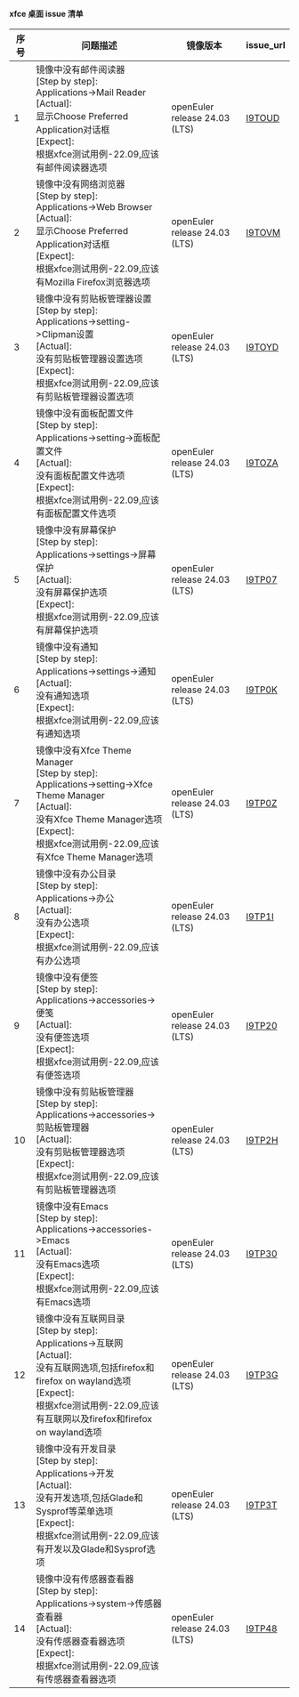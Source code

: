 #### xfce 桌面 issue 清单

| 序号 | 问题描述                                                     | 镜像版本                      | issue_url              |
| ---- | ------------------------------------------------------------ | ----------------------------- | -----------------------|
| 1    | 镜像中没有邮件阅读器<br/>[Step by step]:<br/>Applications->Mail Reader<br/>[Actual]:<br/>显示Choose Preferred Application对话框<br/>[Expect]:<br/>根据xfce测试用例-22.09,应该有邮件阅读器选项 | openEuler release 24.03 (LTS) | [I9TOUD](https://gitee.com/src-openeuler/xfce4-panel/issues/I9TOUD) |
| 2    | 镜像中没有网络浏览器<br/>[Step by step]:<br/>Applications->Web Browser<br/>[Actual]:<br/>显示Choose Preferred Application对话框<br/>[Expect]:<br/>根据xfce测试用例-22.09,应该有Mozilla Firefox浏览器选项 | openEuler release 24.03 (LTS) | [I9TOVM](https://gitee.com/src-openeuler/xfce4-panel/issues/I9TOVM) |
| 3    | 镜像中没有剪贴板管理器设置 <br/>[Step by step]:<br/>Applications->setting->Clipman设置<br/>[Actual]:<br/>没有剪贴板管理器设置选项<br/>[Expect]:<br/>根据xfce测试用例-22.09,应该有剪贴板管理器设置选项 | openEuler release 24.03 (LTS) | [I9TOYD](https://gitee.com/src-openeuler/xfce4-panel/issues/I9TOYD) |
| 4    | 镜像中没有面板配置文件<br/>[Step by step]:<br/>Applications->setting->面板配置文件<br/>[Actual]:<br/>没有面板配置文件选项<br/>[Expect]:<br/>根据xfce测试用例-22.09,应该有面板配置文件选项 | openEuler release 24.03 (LTS) | [I9TOZA](https://gitee.com/src-openeuler/xfce4-panel/issues/I9TOZA) |
| 5    | 镜像中没有屏幕保护<br/>[Step by step]:<br/>Applications->settings->屏幕保护<br/>[Actual]:<br/>没有屏幕保护选项<br/>[Expect]:<br/>根据xfce测试用例-22.09,应该有屏幕保护选项 | openEuler release 24.03 (LTS) | [I9TP07](https://gitee.com/src-openeuler/xfce4-panel/issues/I9TP07) |
| 6    | 镜像中没有通知<br/>[Step by step]:<br/>Applications->settings->通知<br/>[Actual]:<br/>没有通知选项<br/>[Expect]:<br/>根据xfce测试用例-22.09,应该有通知选项 | openEuler release 24.03 (LTS) | [I9TP0K](https://gitee.com/src-openeuler/xfce4-panel/issues/I9TP0K) |
| 7    | 镜像中没有Xfce Theme Manager<br/>[Step by step]:<br/>Applications->setting->Xfce Theme Manager<br/>[Actual]:<br/>没有Xfce Theme Manager选项<br/>[Expect]:<br/>根据xfce测试用例-22.09,应该有Xfce Theme Manager选项 | openEuler release 24.03 (LTS) | [I9TP0Z](https://gitee.com/src-openeuler/xfce4-panel/issues/I9TP0Z) |
| 8    | 镜像中没有办公目录<br/>[Step by step]:<br/>Applications->办公<br/>[Actual]:<br/>没有办公选项<br/>[Expect]:<br/>根据xfce测试用例-22.09,应该有办公选项 | openEuler release 24.03 (LTS) | [I9TP1I](https://gitee.com/src-openeuler/xfce4-panel/issues/I9TP1I) |
| 9    | 镜像中没有便签<br/>[Step by step]:<br/>Applications->accessories->便笺<br/>[Actual]:<br/>没有便签选项<br/>[Expect]:<br/>根据xfce测试用例-22.09,应该有便签选项 | openEuler release 24.03 (LTS) | [I9TP20](https://gitee.com/src-openeuler/xfce4-panel/issues/I9TP20) |
| 10   | 镜像中没有剪贴板管理器<br/>[Step by step]:<br/>Applications->accessories->剪贴板管理器<br/>[Actual]:<br/>没有剪贴板管理器选项<br/>[Expect]:<br/>根据xfce测试用例-22.09,应该有剪贴板管理器选项 | openEuler release 24.03 (LTS) | [I9TP2H](https://gitee.com/src-openeuler/xfce4-panel/issues/I9TP2H) |
| 11   | 镜像中没有Emacs<br/>[Step by step]:<br/>Applications->accessories->Emacs<br/>[Actual]:<br/>没有Emacs选项<br/>[Expect]:<br/>根据xfce测试用例-22.09,应该有Emacs选项 | openEuler release 24.03 (LTS) | [I9TP30](https://gitee.com/src-openeuler/xfce4-panel/issues/I9TP30) |
| 12   | 镜像中没有互联网目录<br/>[Step by step]:<br/>Applications->互联网<br/>[Actual]:<br/>没有互联网选项,包括firefox和firefox on wayland选项<br/>[Expect]:<br/>根据xfce测试用例-22.09,应该有互联网以及firefox和firefox on wayland选项 | openEuler release 24.03 (LTS) | [I9TP3G](https://gitee.com/src-openeuler/xfce4-panel/issues/I9TP3G) |
| 13   | 镜像中没有开发目录<br/>[Step by step]:<br/>Applications->开发<br/>[Actual]:<br/>没有开发选项,包括Glade和Sysprof等菜单选项<br/>[Expect]:<br/>根据xfce测试用例-22.09,应该有开发以及Glade和Sysprof选项 | openEuler release 24.03 (LTS) | [I9TP3T](https://gitee.com/src-openeuler/xfce4-panel/issues/I9TP3T) |
| 14   | 镜像中没有传感器查看器<br/>[Step by step]:<br/>Applications->system->传感器查看器<br/>[Actual]:<br/>没有传感器查看器选项<br/>[Expect]:<br/>根据xfce测试用例-22.09,应该有传感器查看器选项 | openEuler release 24.03 (LTS) | [I9TP48](https://gitee.com/src-openeuler/xfce4-panel/issues/I9TP48) |

